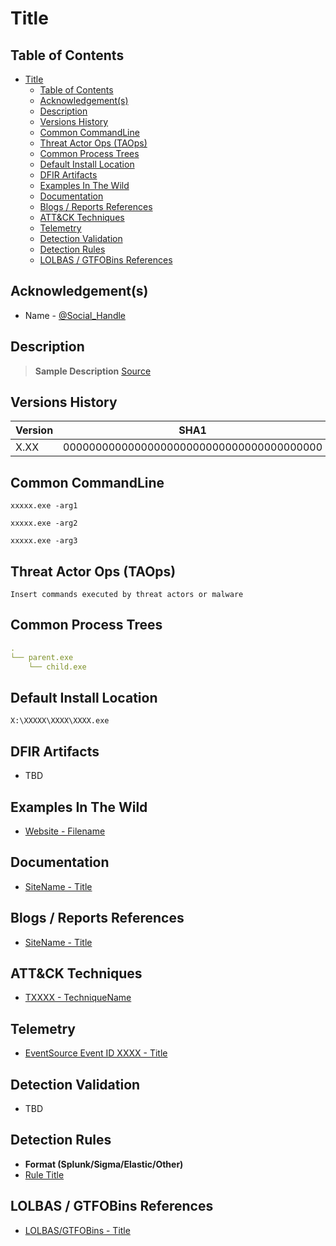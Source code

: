 # Title

## Table of Contents

- [Title](#title)
  - [Table of Contents](#table-of-contents)
  - [Acknowledgement(s)](#acknowledgements)
  - [Description](#description)
  - [Versions History](#versions-history)
  - [Common CommandLine](#common-commandline)
  - [Threat Actor Ops (TAOps)](#threat-actor-ops-taops)
  - [Common Process Trees](#common-process-trees)
  - [Default Install Location](#default-install-location)
  - [DFIR Artifacts](#dfir-artifacts)
  - [Examples In The Wild](#examples-in-the-wild)
  - [Documentation](#documentation)
  - [Blogs / Reports References](#blogs--reports-references)
  - [ATT&CK Techniques](#attck-techniques)
  - [Telemetry](#telemetry)
  - [Detection Validation](#detection-validation)
  - [Detection Rules](#detection-rules)
  - [LOLBAS / GTFOBins References](#lolbas--gtfobins-references)

## Acknowledgement(s)

- Name - [@Social_Handle](#link)

## Description

> **Sample Description** [Source](#link)

## Versions History

| Version | SHA1                                     | VT                                                                                                                   |
|---------|------------------------------------------|----------------------------------------------------------------------------------------------------------------------|
| X.XX    | 0000000000000000000000000000000000000000 | [LINK]()                                                                                                             |

## Common CommandLine

```batch
xxxxx.exe -arg1

xxxxx.exe -arg2

xxxxx.exe -arg3
```

## Threat Actor Ops (TAOps)

```
Insert commands executed by threat actors or malware
```

## Common Process Trees

```yaml
.
└── parent.exe
    └── child.exe
```

## Default Install Location

```batch
X:\XXXXX\XXXX\XXXX.exe
```

## DFIR Artifacts

- TBD

## Examples In The Wild

- [Website - Filename](#link)

## Documentation

- [SiteName - Title](#link)

## Blogs / Reports References

- [SiteName - Title](#link)

## ATT&CK Techniques

- [TXXXX - TechniqueName](#link)

## Telemetry

- [EventSource Event ID XXXX - Title](#link)

## Detection Validation

- TBD

## Detection Rules

- **Format (Splunk/Sigma/Elastic/Other)**
- [Rule Title](#link)

## LOLBAS / GTFOBins References

- [LOLBAS/GTFOBins - Title](#link)
